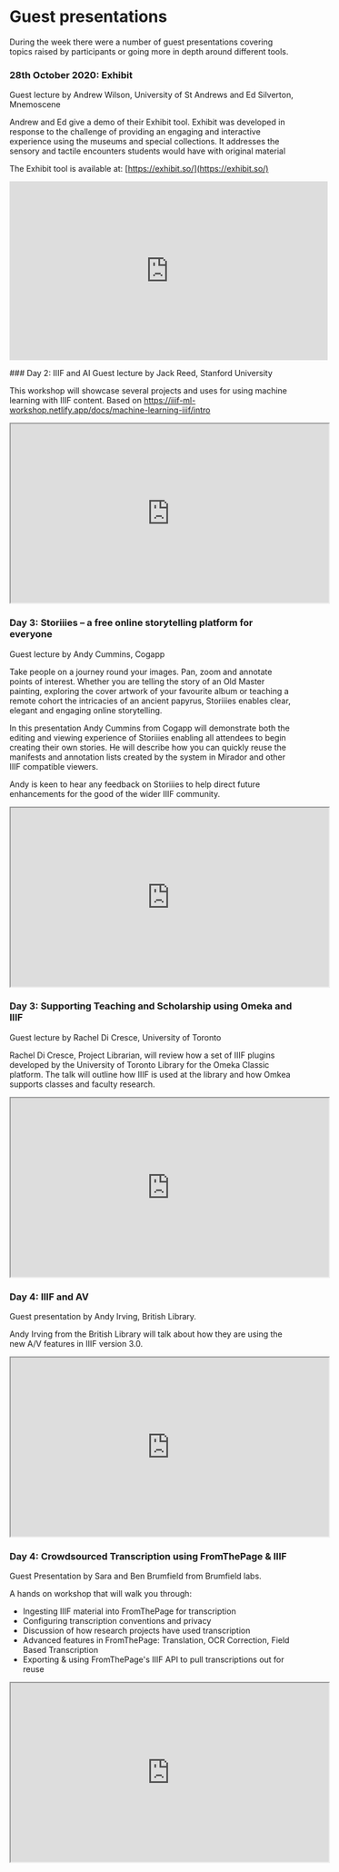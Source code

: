 # Guest presentations
During the week there were a number of guest presentations covering topics raised by participants or going more in depth around different tools. 

### 28th October 2020: Exhibit
Guest lecture by Andrew Wilson, University of St Andrews and Ed Silverton, Mnemoscene

Andrew and Ed give a demo of their Exhibit tool. Exhibit was developed in response to the challenge of providing an engaging and interactive experience using the museums and special collections. It addresses the sensory and tactile encounters students would have with original material

The Exhibit tool is available at: [https://exhibit.so/](https://exhibit.so/)

<iframe width="560" height="315" src="https://www.youtube.com/embed/K8-lBJOLXq0" frameborder="0" allow="accelerometer; autoplay; clipboard-write; encrypted-media; gyroscope; picture-in-picture" allowfullscreen></iframe>

### Day 2: IIIF and AI
Guest lecture by Jack Reed, Stanford University

This workshop will showcase several projects and uses for using machine learning with IIIF content. Based on https://iiif-ml-workshop.netlify.app/docs/machine-learning-iiif/intro

<iframe width="560" height="315" src="https://www.youtube-nocookie.com/embed/u9uNGIk8wrI" frameborder="1" allow="accelerometer; autoplay; encrypted-media; gyroscope; picture-in-picture" allowfullscreen></iframe>

### Day 3: Storiiies – a free online storytelling platform for everyone
Guest lecture by Andy Cummins, Cogapp

Take people on a journey round your images. Pan, zoom and annotate points of interest. Whether you are telling the story of an Old Master painting, exploring the cover artwork of your favourite album or teaching a remote cohort the intricacies of an ancient papyrus, Storiiies enables clear, elegant and engaging online storytelling.

In this presentation Andy Cummins from Cogapp will demonstrate both the editing and viewing experience of Storiiies enabling all attendees to begin creating their own stories. He will describe how you can quickly reuse the manifests and annotation lists created by the system in Mirador and other IIIF compatible viewers.

Andy is keen to hear any feedback on Storiiies to help direct future enhancements for the good of the wider IIIF community.

<iframe width="560" height="315" src="https://www.youtube.com/embed/u4GC9ULypls" frameborder="1" allow="accelerometer; autoplay; encrypted-media; gyroscope; picture-in-picture" allowfullscreen></iframe>

### Day 3: Supporting Teaching and Scholarship using Omeka and IIIF
Guest lecture by Rachel Di Cresce, University of Toronto

Rachel Di Cresce, Project Librarian, will review how a set of IIIF plugins developed by the University of Toronto Library for the Omeka Classic platform. The talk will outline how IIIF is used at the library and how Omkea supports classes and faculty research. 


<iframe width="560" height="315" src="https://www.youtube.com/embed/rkY4sfDbjU0" frameborder="1" allow="accelerometer; autoplay; encrypted-media; gyroscope; picture-in-picture" allowfullscreen></iframe>

### Day 4: IIIF and AV
Guest presentation by Andy Irving, British Library.

Andy Irving from the British Library will talk about how they are using the new A/V features in IIIF version 3.0.

<iframe width="560" height="315" src="https://www.youtube-nocookie.com/embed/1noRWCvyUrg" frameborder="1" allow="accelerometer; autoplay; encrypted-media; gyroscope; picture-in-picture" allowfullscreen></iframe>

### Day 4: Crowdsourced Transcription using FromThePage & IIIF
Guest Presentation by Sara and Ben Brumfield from Brumfield labs. 

A hands on workshop that will walk you through:
 * Ingesting IIIF material into FromThePage for transcription
 * Configuring transcription conventions and privacy
 * Discussion of how research projects have used transcription
 * Advanced features in FromThePage:  Translation, OCR Correction, Field Based Transcription
 * Exporting & using FromThePage's IIIF API to pull transcriptions out for reuse

<iframe width="560" height="315" src="https://www.youtube-nocookie.com/embed/zlFj3yItlE8" frameborder="1" allow="accelerometer; autoplay; encrypted-media; gyroscope; picture-in-picture" allowfullscreen></iframe>
